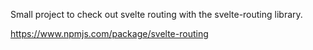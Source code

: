 Small project to check out svelte routing with the svelte-routing library.

https://www.npmjs.com/package/svelte-routing
